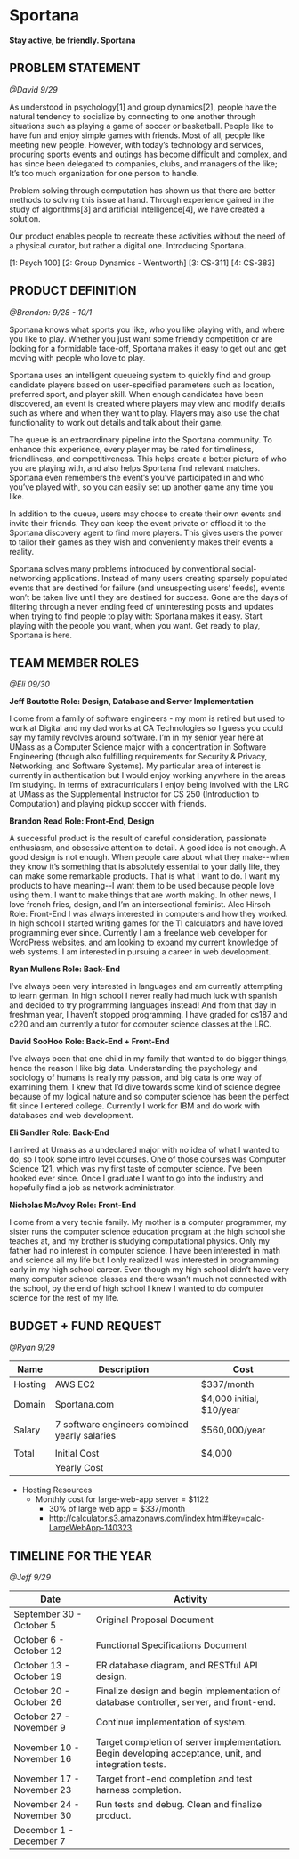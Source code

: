Sportana
=================
**Stay active, be friendly. Sportana**


PROBLEM STATEMENT
-----------------
*@David 9/29*

As understood in psychology[1] and group dynamics[2], people have the natural tendency to socialize by connecting to one another through situations such as playing a game of soccer or basketball. People like to have fun and enjoy simple games with friends. Most of all, people like meeting new people. However, with today’s technology and services, procuring sports events and outings has become difficult and complex, and has since been delegated to companies, clubs, and managers of the like; It’s too much organization for one person to handle.

Problem solving through computation has shown us that there are better methods to solving this issue at hand. Through experience gained in the study of algorithms[3] and artificial intelligence[4], we have created a solution.

Our product enables people to recreate these activities without the need of a physical curator, but rather a digital one.  Introducing Sportana.

[1: Psych 100] [2: Group Dynamics - Wentworth] [3: CS-311] [4: CS-383]

PRODUCT DEFINITION
------------------
*@Brandon: 9/28 - 10/1*		

Sportana knows what sports you like, who you like playing with, and where you like to play.  Whether you just want some friendly competition or are looking for a formidable face-off, Sportana makes it easy to get out and get moving with people who love to play.

Sportana uses an intelligent queueing system to quickly find and group candidate players based on user-specified parameters such as location, preferred sport, and player skill.  When enough candidates have been discovered, an event is created where players may view and modify details such as where and when they want to play.  Players may also use the chat functionality to work out details and talk about their game. 

The queue is an extraordinary pipeline into the Sportana community.  To enhance this experience, every player may be rated for timeliness, friendliness, and competitiveness.  This helps create a better picture of who you are playing with, and also helps Sportana find relevant matches.  Sportana even remembers the event’s you’ve participated in and who you’ve played with, so you can easily set up another game any time you like.

In addition to the queue, users may choose to create their own events and invite their friends.  They can keep the event private or offload it to the Sportana discovery agent to find more players.  This gives users the power to tailor their games as they wish and conveniently makes their events a reality.

Sportana solves many problems introduced by conventional social-networking applications.  Instead of many users creating sparsely populated events that are destined for failure (and unsuspecting users’ feeds), events won’t be taken live until they are destined for success.  Gone are the days of filtering through a never ending feed of uninteresting posts and updates when trying to find people to play with:  Sportana makes it easy.  Start playing with the people you want, when you want.  Get ready to play, Sportana is here.


TEAM MEMBER ROLES
------------------
*@Eli 09/30*

**Jeff Boutotte**
**Role: Design, Database and Server Implementation**

I come from a family of software engineers - my mom is retired but used to work at Digital and my dad works at CA Technologies so I guess you could say my family revolves around software.  I’m in my senior year here at UMass as a Computer Science major with a concentration in Software Engineering (though also fulfilling requirements for Security & Privacy, Networking, and Software Systems).  My particular area of interest is currently in authentication but I would enjoy working anywhere in the areas I’m studying.  In terms of extracurriculars I enjoy being involved with the LRC at UMass as the Supplemental Instructor for CS 250 (Introduction to Computation) and playing pickup soccer with friends.

**Brandon Read**
**Role: Front-End, Design**

A successful product is the result of careful consideration, passionate enthusiasm, and obsessive attention to detail. A good idea is not enough. A good design is not enough. When people care about what they make--when they know it’s something that is absolutely essential to your daily life, they can make some remarkable products. That is what I want to do. I want my products to have meaning--I want them to be used because people love using them. I want to make things that are worth making.  In other news, I love french fries, design, and I’m an intersectional feminist.
Alec Hirsch
Role: Front-End
I was always interested in computers and how they worked. In high school I started writing games for the TI calculators and have loved programming ever since. Currently I am a freelance web developer for WordPress websites, and am looking to expand my current knowledge of web systems. I am interested in pursuing a career in web development.

**Ryan Mullens**
**Role: Back-End**

I’ve always been very interested in languages and am currently attempting to learn german. In high school I never really had much luck with spanish and decided to try programming languages instead! And from that day in freshman year, I haven’t stopped programming. I have graded for cs187 and c220 and am currently a tutor for computer science classes at the LRC.

**David SooHoo**
**Role: Back-End + Front-End**

I’ve always been that one child in my family that wanted to do bigger things, hence the reason I like big data. Understanding the psychology and sociology of humans is really my passion, and big data is one way of examining them. I knew that I’d dive towards some kind of science degree because of my logical nature and so computer science has been the perfect fit since I entered college. Currently I work for IBM and do work with databases and web development.

**Eli Sandler**
**Role: Back-End**

I arrived at Umass as a undeclared major with no idea of what I wanted to do, so I took some intro level courses. One of those courses was Computer Science 121, which was my first taste of computer science. I've been hooked ever since. Once I graduate I want to go into the industry and hopefully find a job as network administrator.

**Nicholas McAvoy**
**Role: Front-End** 

I come from a very techie family. My mother is a computer programmer, my sister runs the computer science education program at the high school she teaches at, and my brother is studying computational physics. Only my father had no interest in computer science. I have been interested in math and science all my life but I only realized I was interested in programming early in my high school career. Even though my high school didn’t have very many computer science classes and there wasn’t much not connected with the school, by the end of high school I knew I wanted to do computer science for the rest of my life.


BUDGET + FUND REQUEST
------------------
*@Ryan 9/29*

| Name    | Description                                   | Cost                     |
|---------|-----------------------------------------------|--------------------------|
| Hosting | AWS EC2                                       | $337/month               |
| Domain  | Sportana.com                                  | $4,000 initial, $10/year |
| Salary  | 7 software engineers combined yearly salaries | $560,000/year            |
|         |                                               |                          |
| Total   | Initial Cost                                  | $4,000                   |
|         | Yearly Cost                                   |                          |


* Hosting Resources
  * Monthly cost for large-web-app server = $1122
    * 30% of large web app = $337/month
    * http://calculator.s3.amazonaws.com/index.html#key=calc-LargeWebApp-140323



TIMELINE FOR THE YEAR
------------------
*@Jeff 9/29*

| Date                      | Activity                                                                                              |
|---------------------------|-------------------------------------------------------------------------------------------------------|
| September 30 - October 5  | Original Proposal Document                                                                            |
| October 6 - October 12    | Functional Specifications Document                                                                    |
| October 13 - October 19   | ER database diagram, and RESTful API design.                                                          |
| October 20 - October 26   | Finalize design and begin implementation of database controller, server, and front-end.               |
| October 27 - November 9   | Continue implementation of system.                                                                    |
| November 10 - November 16 | Target completion of server implementation. Begin developing acceptance, unit, and integration tests. |
| November 17 - November 23 | Target front-end completion and test harness completion.                                              |
| November 24 - November 30 | Run tests and debug. Clean and finalize product.                                                      |
| December 1 - December 7   |                                                                                                       |